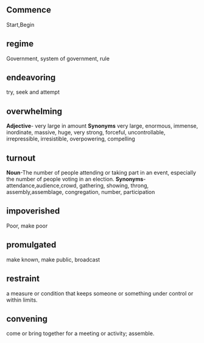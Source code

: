 ## Commence
  Start,Begin
  
## regime
Government, system of government, rule
## endeavoring
try, seek and attempt
## overwhelming
<b>Adjective</b>- very large in amount
<b>Synonyms</b> very large, enormous, immense, inordinate, massive, huge, very strong, forceful, uncontrollable, irrepressible, irresistible, overpowering, compelling

## turnout
<b>Noun</b>-The number of people attending or taking part in an event, especially the number of people voting in an election.
<b>Synonyms</b>-attendance,audience,crowd, gathering, showing, throng, assembly,assemblage, congregation, number, participation

## impoverished
Poor, make poor
## promulgated
make known, make public, broadcast
## restraint
a measure or condition that keeps someone or something under control or within limits.

## convening
come or bring together for a meeting or activity; assemble.
